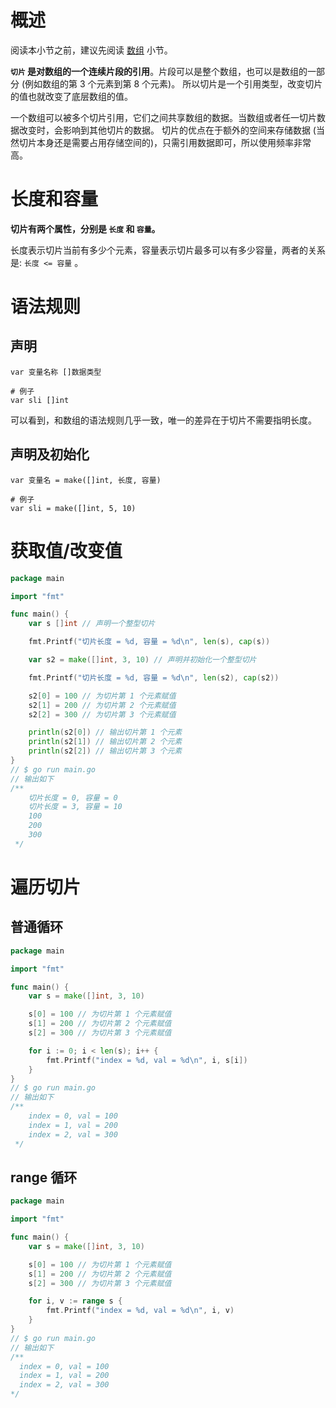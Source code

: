 # 概述
阅读本小节之前，建议先阅读 [数组](array.md) 小节。

**`切片` 是对数组的一个连续片段的引用**。片段可以是整个数组，也可以是数组的一部分 (例如数组的第 3 个元素到第 8 个元素)。
所以切片是一个引用类型，改变切片的值也就改变了底层数组的值。

一个数组可以被多个切片引用，它们之间共享数组的数据。当数组或者任一切片数据改变时，会影响到其他切片的数据。
切片的优点在于额外的空间来存储数据 (当然切片本身还是需要占用存储空间的)，只需引用数据即可，所以使用频率非常高。

# 长度和容量
**切片有两个属性，分别是 `长度` 和 `容量`。**

长度表示切片当前有多少个元素，容量表示切片最多可以有多少容量，两者的关系是: `长度 <= 容量` 。

# 语法规则 
## 声明
```shell
var 变量名称 []数据类型

# 例子
var sli []int
```
可以看到，和数组的语法规则几乎一致，唯一的差异在于切片不需要指明长度。

## 声明及初始化
```shell
var 变量名 = make([]int, 长度, 容量)

# 例子
var sli = make([]int, 5, 10)
```

# 获取值/改变值
```go
package main

import "fmt"

func main() {
	var s []int // 声明一个整型切片

	fmt.Printf("切片长度 = %d, 容量 = %d\n", len(s), cap(s))

	var s2 = make([]int, 3, 10) // 声明并初始化一个整型切片

	fmt.Printf("切片长度 = %d, 容量 = %d\n", len(s2), cap(s2))

	s2[0] = 100 // 为切片第 1 个元素赋值
	s2[1] = 200 // 为切片第 2 个元素赋值
	s2[2] = 300 // 为切片第 3 个元素赋值

	println(s2[0]) // 输出切片第 1 个元素
	println(s2[1]) // 输出切片第 2 个元素
	println(s2[2]) // 输出切片第 3 个元素
}
// $ go run main.go
// 输出如下 
/**
    切片长度 = 0, 容量 = 0
    切片长度 = 3, 容量 = 10
    100
    200
    300
 */
```

# 遍历切片

## 普通循环
```go
package main

import "fmt"

func main() {
	var s = make([]int, 3, 10)

	s[0] = 100 // 为切片第 1 个元素赋值
	s[1] = 200 // 为切片第 2 个元素赋值
	s[2] = 300 // 为切片第 3 个元素赋值

	for i := 0; i < len(s); i++ {
		fmt.Printf("index = %d, val = %d\n", i, s[i])
	}
}
// $ go run main.go
// 输出如下 
/**
    index = 0, val = 100
    index = 1, val = 200
    index = 2, val = 300
 */
```

## range 循环
```go
package main

import "fmt"

func main() {
	var s = make([]int, 3, 10)

	s[0] = 100 // 为切片第 1 个元素赋值
	s[1] = 200 // 为切片第 2 个元素赋值
	s[2] = 300 // 为切片第 3 个元素赋值

	for i, v := range s {
		fmt.Printf("index = %d, val = %d\n", i, v)
	}
}
// $ go run main.go
// 输出如下 
/**
  index = 0, val = 100
  index = 1, val = 200
  index = 2, val = 300
*/
```